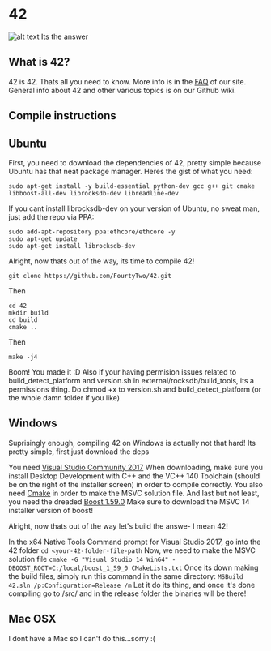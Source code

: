 # 42
![alt text](https://i.imgur.com/ZA4joTq.jpg "da logo")
Its the answer

## What is 42?

42 is 42. Thats all you need to know.
More info is in the [FAQ](https://coin42.co/faq.html) of our site.
General info about 42 and other various topics is on our Github wiki.

## Compile instructions

## Ubuntu

First, you need to download the dependencies of 42, pretty simple because Ubuntu has that neat package manager.
Heres the gist of what you need:

` sudo apt-get install -y build-essential python-dev gcc g++ git cmake libboost-all-dev librocksdb-dev libreadline-dev `


If you cant install librocksdb-dev on your version of Ubuntu, no sweat man, just add the repo via PPA:


```
sudo add-apt-repository ppa:ethcore/ethcore -y
sudo apt-get update
sudo apt-get install librocksdb-dev
```

Alright, now thats out of the way, its time to compile 42!


```
git clone https://github.com/FourtyTwo/42.git
```
Then
```
cd 42
mkdir build
cd build
cmake ..
```
Then 
```
make -j4
```
Boom! You made it :D
Also if your having permision issues related to build_detect_platform and version.sh in external/rocksdb/build_tools, its a permissions thing. Do chmod +x to version.sh and build_detect_platform (or the whole damn folder if you like)

## Windows

Suprisingly enough, compiling 42 on Windows is actually not that hard! Its pretty simple, first just download the deps

You need [Visual Studio Community 2017](https://www.visualstudio.com/thank-you-downloading-visual-studio/?sku=Community&rel=15&page=inlineinstall)
When downloading, make sure you install Desktop Development with C++ and the VC++ 140 Toolchain (should be on the right of the installer screen) in order to compile correctly.
You also need [Cmake](https://cmake.org/download/) in order to make the MSVC solution file.
And last but not least, you need the dreaded [Boost 1.59.0](https://sourceforge.net/projects/boost/files/boost-binaries/1.59.0/) Make sure to download the MSVC 14 installer version of boost!

Alright, now thats out of the way let's build the answe- I mean 42!

In the x64 Native Tools Command prompt for Visual Studio 2017, go into the 42 folder
` cd <your-42-folder-file-path `
Now, we need to make the MSVC solution file
` cmake -G "Visual Studio 14 Win64" -DBOOST_ROOT=C:/local/boost_1_59_0 CMakeLists.txt `
Once its down making the build files, simply run this command in the same directory:
` MSBuild 42.sln /p:Configuration=Release /m `
Let it do its thing, and once it's done compiling go to /src/ and in the release folder the binaries will be there!

## Mac OSX

I dont have a Mac so I can't do this...sorry :(
